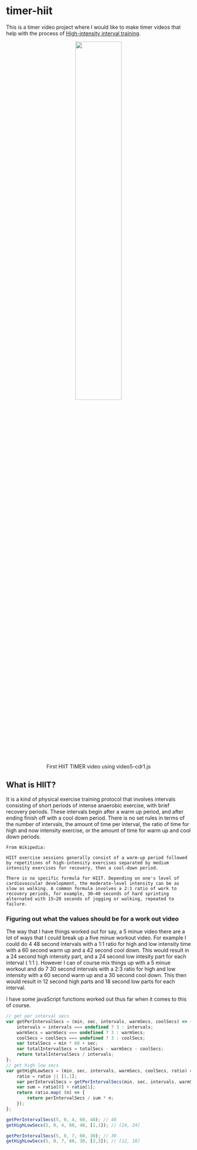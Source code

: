 # timer-hiit

This is a timer video project where I would like to make timer videos that help with the process of [High-intensity interval training](https://en.wikipedia.org/wiki/High-intensity_interval_training).

<div align="center">
    <a href="https://www.youtube.com/watch?v=5nccUYq6sRg">
        <img src="https://img.youtube.com/vi/5nccUYq6sRg/0.jpg" style="width:50%;">
    </a><br>
    <p>
        First HIIT TIMER video using video5-cdr1.js
    </p>
</div>

## What is HIIT?

It is a kind of physical exercise training protocol that involves intervals consisting of short periods of intense anaerobic exercise, with brief recovery periods. These intervals begin after a warm up period, and after ending finish off with a cool down period. There is no set rules in terms of the number of intervals, the amount of time per interval, the ratio of time for high and now intensity exercise, or the amount of time for warm up and cool down periods.

```
From Wikipedia:

HIIT exercise sessions generally consist of a warm-up period followed by repetitions of high-intensity exercises separated by medium intensity exercises for recovery, then a cool-down period. 

There is no specific formula for HIIT. Depending on one's level of cardiovascular development, the moderate-level intensity can be as slow as walking. A common formula involves a 2:1 ratio of work to recovery periods, for example, 30–40 seconds of hard sprinting alternated with 15–20 seconds of jogging or walking, repeated to failure.
```

### Figuring out what the values should be for a work out video

The way that I have things worked out for say, a 5 minue video there are a lot of ways that I could break up a five minue workout video. For example I could do 4 48 second intervals with a 1:1 ratio for high and low intensity time with a 60 second warm up and a 42 second cool down. This would result in a 24 second high intensity part, and a 24 second low intesity part for each interval \( 1:1 \). However I can of course mix things up with a 5 minue workout and do 7 30 second intervals with a 2:3 ratio for high and low intensity with a 60 second warm up and a 30 second cool down. This then would result in 12 second high parts and 18 second low parts for each interval.

I have some javaScript functions worked out thus far when it comes to this of course.

```js
// get per interval secs
var getPerIntervalSecs = (min, sec, intervals, warmSecs, coolSecs) => {
    intervals = intervals === undefined ? 3 : intervals;
    warmSecs = warmSecs === undefined ? 3 : warmSecs;
    coolSecs = coolSecs === undefined ? 3 : coolSecs;
    var totalSecs = min * 60 + sec;
    var totalIntervalSecs = totalSecs - warmSecs - coolSecs;
    return totalIntervalSecs / intervals;
};
// get high low secs
var getHighLowSecs = (min, sec, intervals, warmSecs, coolSecs, ratio) => {
    ratio = ratio || [1,1];
    var perIntervalSecs = getPerIntervalSecs(min, sec, intervals, warmSecs, coolSecs);
    var sum = ratio[0] + ratio[1];
    return ratio.map( (n) => {
        return perIntervalSecs / sum * n;
    });
};

getPerIntervalSecs(5, 0, 4, 60, 48); // 48
getHighLowSecs(5, 0, 4, 60, 48, [1,1]); // [24, 24]

getPerIntervalSecs(5, 0, 7, 60, 30); // 30
getHighLowSecs(5, 0, 7, 60, 30, [2,3]); // [12, 18]
```